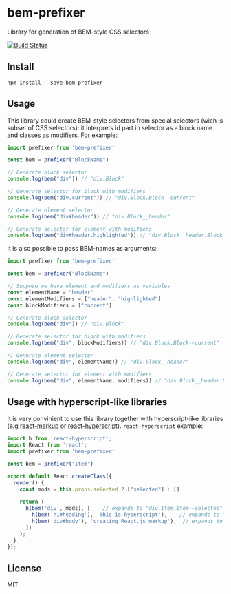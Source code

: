 # bem-prefixer
Library for generation of BEM-style CSS selectors

[![Build Status](https://travis-ci.org/koluch/bem-prefixer.svg?branch=master)](https://travis-ci.org/koluch/bem-prefixer.svg?branch=master)

## Install

    npm install --save bem-prefixer

## Usage

This library could create BEM-style selectors from special selectors (wich is subset of CSS selectors): it interprets id part in selector as a block name and classes as modifiers. For example:

```javascript
import prefixer from 'bem-prefixer'

const bem = prefixer("BlockName")

// Generate block selector
console.log(bem("div")) // "div.Block"

// Generate selector for block with modifiers
console.log(bem("div.current")) // "div.Block.Block--current"

// Generate element selector
console.log(bem("div#header")) // "div.Block__header"

// Generate selector for element with modifiers
console.log(bem("div#header.highlighted")) // "div.Block__header.Block__header--highlighted"
```

It is also possible to pass BEM-names as arguments:

```javascript
import prefixer from 'bem-prefixer'

const bem = prefixer("BlockName")

// Suppose we have element and modifiers as variables
const elementName = "header" 
const elementModifiers = ["header", "highlighted"]
const blockModifiers = ["current"]

// Generate block selector
console.log(bem("div")) // "div.Block"

// Generate selector for block with modifiers
console.log(bem("div", blockModifiers)) // "div.Block.Block--current"

// Generate element selector
console.log(bem("div", elementName)) // "div.Block__header"

// Generate selector for element with modifiers
console.log(bem("div", elementName, modifiers)) // "div.Block__header.Block__header--highlighted"
```

## Usage with hyperscript-like libraries

It is very convinient to use this library together with hyperscript-like libraries (e.g [react-markup](https://github.com/koluch/react-markup) or [react-hyperscript](https://github.com/mlmorg/react-hyperscript)). `react-hyperscript` example:

```javascript
import h from 'react-hyperscript';
import React from 'react';
import prefixer from 'bem-prefixer'

const bem = prefixer("Item")

export default React.createClass({
  render() {
    const mods = this.props.selected ? ["selected"] : []
  
    return (
      h(bem('div', mods), [    // expands to "div.Item.Item--selected"
        h(bem('h1#heading'), 'This is hyperscript'),    // expands to "h1.Item__heading"
        h(bem('div#body'), 'creating React.js markup'),  // expands to "div.Item__body"
      ])
    );
  }
});
```

## License

MIT
